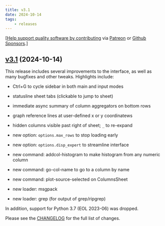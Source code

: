 ```yaml
---
title: v3.1
date: 2024-10-14
tags:
    - releases
---
```


[[Help support quality software by contributing](https://github.com/saulpw/visidata/blob/develop/CONTRIBUTING.md) via [Patreon](https://patreon.com/saulpw) or [Github Sponsors](https://github.com/sponsors/saulpw).]

## [v3.1](https://github.com/saulpw/visidata/releases/tag/v3.1) (2024-10-14)

This release includes several improvements to the interface, as well as many bugfixes and other tweaks.  Highlights include:

- Ctrl+G to cycle sidebar in both main and input modes
- statusline sheet tabs (clickable to jump to sheet)
- immediate async summary of column aggregators on bottom rows
- graph reference lines at user-defined x or y coordinatews
- hidden columns visible past right of sheet; `_` to re-expand

- new option: `options.max_rows` to stop loading early
- new option: `options.disp_expert` to streamline interface

- new command: addcol-histogram to make histogram from any numeric column
- new command: go-col-name to go to a column by name
- new command: plot-source-selected on ColumnsSheet

- new loader: msgpack
- new loader: grep (for output of grep/ripgrep)

In addition, support for Python 3.7 (EOL 2023-06) was dropped.

Please see the [CHANGELOG](https://github.com/saulpw/visidata/blob/v3.1/CHANGELOG.md) for the full list of changes.

